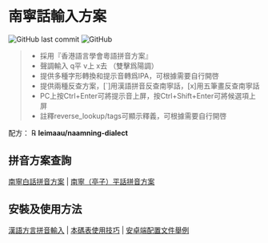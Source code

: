 # 南寧話輸入方案

![GitHub last commit](https://img.shields.io/github/last-commit/leimaau/naamning-dialect.svg) ![GitHub](https://img.shields.io/github/license/leimaau/naamning-dialect.svg)

> * 採用『香港語言學會粵語拼音方案』
> * 聲調輸入 q平 v上 x去 （雙擊爲陽調）
> * 提供多種字形轉換和提示音轉爲IPA，可根據需要自行開啓
> * 提供兩種反查方案，[`]用漢語拼音反查南寧話，[x]用五筆畫反查南寧話
> * PC上按Ctrl+Enter可將提示音上屏，按Ctrl+Shift+Enter可將候選項上屏
> * 註釋reverse_lookup/tags可顯示釋義，可根據需要自行開啓

配方： ℞ **leimaau/naamning-dialect**

## 拼音方案查詢

[南寧白話拼音方案](https://leimaau.github.io/book/PHONETICIZE.html) | [南寧（亭子）平話拼音方案](https://leimaau.github.io/book/PHONETICIZE_bingwaa.html)

## 安裝及使用方法

[漢語方言拼音輸入](https://laubonghaudoi.github.io/dialects/) | [本碼表使用技巧](https://leimaau.github.io/book/appendix1/appendix4.2.html) | [安卓端配置文件舉例](https://github.com/leimaau/leimaau_jyutping)
